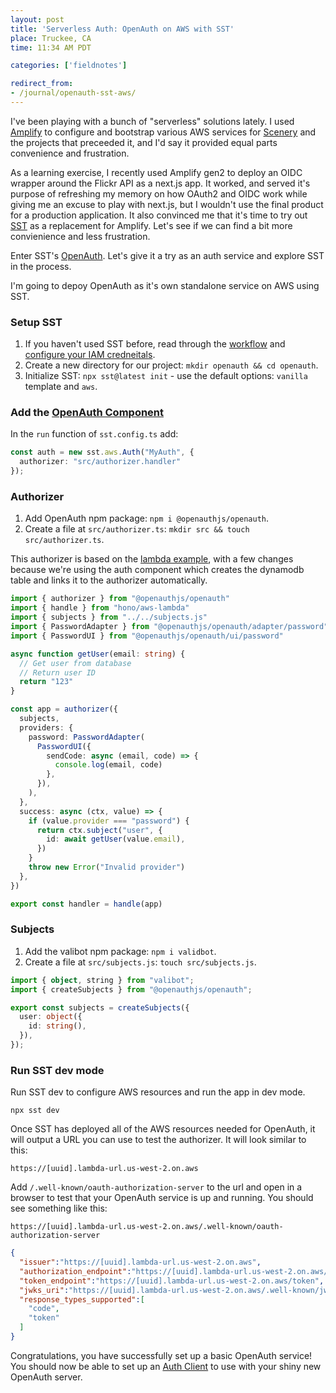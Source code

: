 ```yaml
---
layout: post
title: 'Serverless Auth: OpenAuth on AWS with SST'
place: Truckee, CA
time: 11:34 AM PDT

categories: ['fieldnotes']

redirect_from:
- /journal/openauth-sst-aws/
---
```


I've been playing with a bunch of "serverless" solutions lately. I used [Amplify](https://aws-amplify.github.io/) to configure and bootstrap various AWS services for [Scenery](https://scenery.video) and the projects that preceeded it, and I'd say it provided equal parts convenience and frustration.

As a learning exercise, I recently used Amplify gen2 to deploy an OIDC wrapper around the Flickr API as a next.js app. It worked, and served it's purpose of refreshing my memory on how OAuth2 and OIDC work while giving me an excuse to play with next.js, but I wouldn't use the final product for a production application. It also convinced me that it's time to try out [SST](https://sst.dev/) as a replacement for Amplify. Let's see if we can find a bit more convienience and less frustration.

Enter SST's [OpenAuth](https://openauth.js.org/). Let's give it a try as an auth service and explore SST in the process.

I'm going to depoy OpenAuth as it's own standalone service on AWS using SST.

### Setup SST

1. If you haven't used SST before, read through the [workflow](https://sst.dev/docs/workflow) and [configure your IAM credneitals](https://sst.dev/docs/iam-credentials/).
2. Create a new directory for our project: `mkdir openauth && cd openauth`.
3. Initialize SST: `npx sst@latest init` - use the default options: `vanilla` template and `aws`.

### Add the [OpenAuth Component](https://sst.dev/docs/component/aws/auth)

In the `run` function of `sst.config.ts` add:
```typescript
const auth = new sst.aws.Auth("MyAuth", {
  authorizer: "src/authorizer.handler"
});
```

### Authorizer

1. Add OpenAuth npm package: `npm i @openauthjs/openauth`.
2. Create a file at `src/authorizer.ts`: `mkdir src && touch src/authorizer.ts`.

This authorizer is based on the [lambda example](https://github.com/openauthjs/openauth/blob/master/examples/authorizer/lambda/authorizer.ts), with a few changes because we're using the auth component which creates the dynamodb table and links it to the authorizer automatically.

```typescript
import { authorizer } from "@openauthjs/openauth"
import { handle } from "hono/aws-lambda"
import { subjects } from "../../subjects.js"
import { PasswordAdapter } from "@openauthjs/openauth/adapter/password"
import { PasswordUI } from "@openauthjs/openauth/ui/password"

async function getUser(email: string) {
  // Get user from database
  // Return user ID
  return "123"
}

const app = authorizer({
  subjects,
  providers: {
    password: PasswordAdapter(
      PasswordUI({
        sendCode: async (email, code) => {
          console.log(email, code)
        },
      }),
    ),
  },
  success: async (ctx, value) => {
    if (value.provider === "password") {
      return ctx.subject("user", {
        id: await getUser(value.email),
      })
    }
    throw new Error("Invalid provider")
  },
})

export const handler = handle(app)
```

### Subjects

1. Add the valibot npm package: `npm i validbot`.
2. Create a file at `src/subjects.js`: `touch src/subjects.js`.

```typescript
import { object, string } from "valibot";
import { createSubjects } from "@openauthjs/openauth";

export const subjects = createSubjects({
  user: object({
    id: string(),
  }),
});
```

### Run SST dev mode

Run SST dev to configure AWS resources and run the app in dev mode.

`npx sst dev`

Once SST has deployed all of the AWS resources needed for OpenAuth, it will output a URL you can use to test the authorizer. It will look similar to this:

`https://[uuid].lambda-url.us-west-2.on.aws`

Add `/.well-known/oauth-authorization-server` to the url and open in a browser to test that your OpenAuth service is up and running. You should see something like this:

`https://[uuid].lambda-url.us-west-2.on.aws/.well-known/oauth-authorization-server`

```json
{
  "issuer":"https://[uuid].lambda-url.us-west-2.on.aws",
  "authorization_endpoint":"https://[uuid].lambda-url.us-west-2.on.aws/authorize",
  "token_endpoint":"https://[uuid].lambda-url.us-west-2.on.aws/token",
  "jwks_uri":"https://[uuid].lambda-url.us-west-2.on.aws/.well-known/jwks.json",
  "response_types_supported":[
    "code",
    "token"
  ]
}
```

Congratulations, you have successfully set up a basic OpenAuth service! You should now be able to set up an [Auth Client](https://github.com/openauthjs/openauth/tree/master?tab=readme-ov-file#auth-client) to use with your shiny new OpenAuth server.